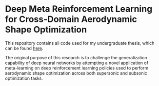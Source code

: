 # Deep Meta Reinforcement Learning for Cross-Domain Aerodynamic Shape Optimization
This repository contains all code used for my undergraduate thesis, which can be found [here](https://drive.google.com/file/d/1DQGCqw7G3B_1PqtpEcPGsDrG6DE1X-SL/view?usp=sharing).

The original purpose of this research is to challenge the generalization capability of deep
neural networks by attempting a novel application of meta-learning on deep reinforcement learning
policies used to perform aerodynamic shape optimization across both supersonic and subsonic optimization tasks.

